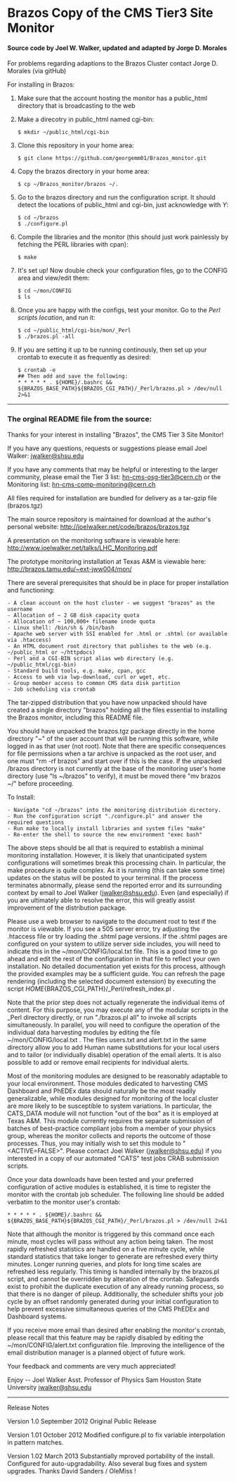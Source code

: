 
# Brazos Copy of the CMS Tier3 Site Monitor 

#### Source code by Joel W. Walker, updated and adapted by Jorge D. Morales

For problems regarding adaptions to the Brazos Cluster contact Jorge D. Morales (via gitHub)

For installing in Brazos: 

1. Make sure that the account hosting the monitor has a public_html directory that is broadcasting to the web

2. Make a direcotry in public_html named cgi-bin:   
	```
	$ mkdir ~/public_html/cgi-bin
	```

3. Clone this repository in your home area:   
	```
	$ git clone https://github.com/georgemm01/Brazos_monitor.git
	```

4. Copy the brazos directory in your home area:  
	```
	$ cp ~/Brazos_monitor/brazos ~/.
	```

5. Go to the brazos directory and run the configuration script. It should detect the locations of public_html and cgi-bin, just acknowledge with *Y*:  
	```
	$ cd ~/brazos
	$ ./configure.pl
	```

6. Compile the libraries and the monitor (this should just work painlessly by fetching the PERL libraries with cpan):
	```
	$ make
	```

7. It's set up! Now double check your configuration files, go to the CONFIG area and view/edit them:
	``` 
	$ cd ~/mon/CONFIG
	$ ls 
	```

8. Once you are happy with the configs, test your monitor. Go to the _Perl scripts location_, and run it:  
	```
	$ cd ~/public_html/cgi-bin/mon/_Perl
	$ ./brazos.pl -all 
	```

9. If you are setting it up to be running continously, then set up your crontab to execute it as frequently as desired: 
	``` 
	$ crontab -e
	## Then add and save the following: 
	* * * * * . ${HOME}/.bashrc && ${BRAZOS_BASE_PATH}${BRAZOS_CGI_PATH}/_Perl/brazos.pl > /dev/null 2>&1
	```


___

### The orginal README file from the source: 

Thanks for your interest in installing "Brazos", the CMS Tier 3 Site Monitor!

If you have any questions, requests or suggestions please email Joel Walker: jwalker@shsu.edu

If you have any comments that may be helpful or interesting to the larger community, please email
the Tier 3 list: hn-cms-osg-tier3@cern.ch or the Monitoring list: hn-cms-comp-monitoring@cern.ch

All files required for installation are bundled for delivery as a tar-gzip file (brazos.tgz)

The main source repository is maintained for download at the author's personal website:
	http://joelwalker.net/code/brazos/brazos.tgz

A presentation on the monitoring software is viewable here:
	http://www.joelwalker.net/talks/LHC_Monitoring.pdf

The prototype monitoring installation at Texas A&M is viewable here:
	http://brazos.tamu.edu/~ext-jww004/mon/

There are several prerequisites that should be in place for proper installation and functioning:

	- A clean account on the host cluster - we suggest "brazos" as the username
	- Allocation of ~ 2 GB disk capacity quota
	- Allocation of ~ 100,000+ filename inode quota
	- Linux shell: /bin/sh & /bin/bash
	- Apache web server with SSI enabled for .html or .shtml (or available via .htaccess)
	- An HTML document root directory that publishes to the web (e.g. ~/public_html or ~/httpdocs)
	- Perl and a CGI-BIN script alias web directory (e.g. ~/public_html/cgi-bin)
	- Standard build tools, e.g. make, cpan, gcc
	- Access to web via lwp-download, curl or wget, etc.
	- Group member access to common CMS data disk partition
	- Job scheduling via crontab


The tar-zipped distribution that you have now unpacked should have created a single directory "brazos"
holding all the files essential to installing the Brazos monitor, including this README file.

You should have unpacked the brazos.tgz package directly in the home directory "~" of the user
account that will be running this software, while logged in as that user (not root).  Note that there
are specific consequences for file permissions when a tar archive is unpacked as the root user,
and one must "rm -rf brazos" and start over if this is the case.  If the unpacked /brazos directory is
not currently at the base of the monitoring user's home directory (use "ls ~/brazos" to verify),
it must be moved there "mv brazos ~/" before proceeding.

To Install:

	- Navigate "cd ~/brazos" into the monitoring distribution directory.
	- Run the configuration script "./configure.pl" and answer the required questions
	- Run make to locally install libraries and system files "make"
	- Re-enter the shell to source the new environment "exec bash"


The above steps should be all that is required to establish a minimal monitoring installation.
However, it is likely that unanticipated system configurations will sometimes break this
processing chain.  In particular, the make procedure is quite complex.  As it is running
(this can take some time) updates on the status will be posted to your terminal.  If the
process terminates abnormally, please send the reported error and its surrounding context
by email to Joel Walker (jwalker@shsu.edu).  Even (and especially) if you are ultimately able
to resolve the error, this will greatly assist improvement of the distribution package.

Please use a web browser to navigate to the document root to test if the monitor is viewable.
If you see a 505 server error, try adjusting the .htaccess file or try loading the .shtml
page versions.  If the .shtml pages are configured on your system to utilize server side
includes, you will need to indicate this in the ~/mon/CONFIG/local.txt file.  This is a good
time to go ahead and edit the rest of the configuration in that file to reflect your own
installation.  No detailed documentation yet exists for this process, although the provided
examples may be a sufficient guide.  You can refresh the page rendering (including the selected
document extension) by executing the script ${HOME}${BRAZOS_CGI_PATH}/_Perl/refresh_index.pl .

Note that the prior step does not actually regenerate the individual items of content.  For this
purpose, you may execute any of the modular scripts in the _Perl directory directly, or run
"./brazos.pl all" to invoke all scripts simultaneously.  In parallel, you will need to configure
the operation of the individual data harvesting modules by editing the file ~/mon/CONFIG/local.txt .
The files users.txt and alert.txt in the same directory allow you to add Human name substitutions
for your local users and to tailor (or individually disable) operation of the email alerts.  It is
also possible to add or remove email recipients for individual alerts.

Most of the monitoring modules are designed to be reasonably adaptable to your local environment.
Those modules dedicated to harvesting CMS Dashboard and PhEDEx data should naturally be the
most readily generalizable, while modules designed for monitoring of the local cluster are
more likely to be susceptible to system variations.  In particular, the CATS_DATA module
will not function "out of the box" as it is employed at Texas A&M.  This module currently
requires the separate submission of batches of best-practice compliant jobs from a member of
your physics group, whereas the monitor collects and reports the outcome of those processes.
Thus, you may initially wish to set this module to "<ACTIVE=FALSE>".  Please contact
Joel Walker (jwalker@shsu.edu) if you interested in a copy of our automated "CATS" test jobs
CRAB submission scripts.

Once your data downloads have been tested and your preferred configuration of active modules
is established, it is time to register the monitor with the crontab job scheduler.
The following line should be added verbatim to the monitor user's crontab:
```
* * * * * . ${HOME}/.bashrc && ${BRAZOS_BASE_PATH}${BRAZOS_CGI_PATH}/_Perl/brazos.pl > /dev/null 2>&1
```

Note that although the monitor is triggered by this command once each minute, most cycles will
pass without any action being taken.  The most rapidly refreshed statistics are handled on a five
minute cycle, while standard statistics that take longer to generate are refreshed every thirty
minutes.  Longer running queries, and plots for long time scales are refreshed less regularly.
This timing is handled internally by the brazos.pl script, and cannot be overridden by alteration
of the crontab.  Safeguards exist to prohibit the duplicate execution of any already running
process, so that there is no danger of pileup.  Additionally, the scheduler shifts your job cycle
by an offset randomly generated during your initial configuration to help prevent excessive
simultaneous queries of the CMS PhEDEx and Dashboard systems.

If you receive more email than desired after enabling the monitor's crontab, please recall that
this feature may be rapidly disabled by editing the ~/mon/CONFIG/alert.txt configuration file.
Improving the intelligence of the email distribution manager is a planned object of future work.

Your feedback and comments are very much appreciated!

Enjoy -- Joel Walker
Asst. Professor of Physics
Sam Houston State University
jwalker@shsu.edu

****************************

Release Notes

Version 1.0
September 2012
Original Public Release

Version 1.01
October 2012
Modified configure.pl to fix variable interpolation in pattern matches.

Version 1.02
March 2013
Substantially mproved portability of the install.
Configured for auto-upgradability.
Also several bug fixes and system upgrades.
Thanks David Sanders / OleMiss !

